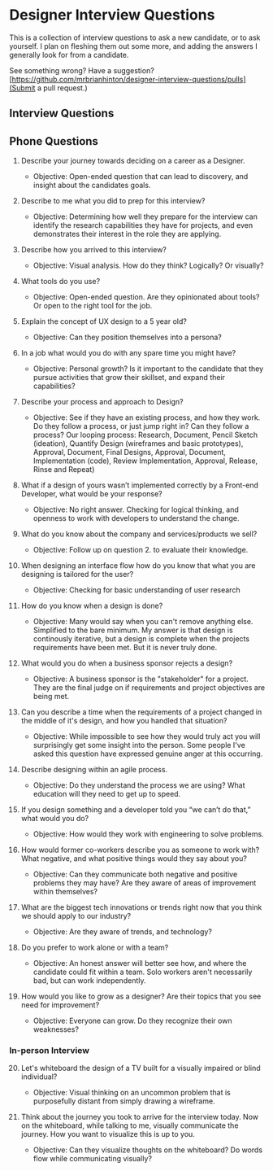 # Designer Interview Questions

This is a collection of interview questions to ask a new candidate, or to ask yourself. I plan on fleshing them out some more, and adding the answers I generally look for from a candidate.

See something wrong? Have a suggestion? [https://github.com/mrbrianhinton/designer-interview-questions/pulls](Submit a pull request.)

## Interview Questions

## Phone Questions

1. Describe your journey towards deciding on a career as a Designer.
    - Objective: Open-ended question that can lead to discovery, and insight about the candidates goals.
    
2. Describe to me what you did to prep for this interview?
    - Objective: Determining how well they prepare for the interview can identify the research capabilities they have for projects, and even demonstrates their interest in the role they are applying.
    
3. Describe how you arrived to this interview?
    - Objective: Visual analysis. How do they think? Logically? Or visually?
    
4. What tools do you use?
    - Objective: Open-ended question. Are they opinionated about tools? Or open to the right tool for the job.
    
5. Explain the concept of UX design to a 5 year old?
    - Objective: Can they position themselves into a persona? 
    
6. In a job what would you do with any spare time you might have?
    - Objective: Personal growth? Is it important to the candidate that they pursue activities that grow their skillset, and expand their capabilities?
    
7. Describe your process and approach to Design?
    - Objective: See if they have an existing process, and how they work. Do they follow a process, or just jump right in? Can they follow a process? Our looping process: Research, Document, Pencil Sketch (ideation), Quantify Design (wireframes and basic prototypes), Approval, Document, Final Designs, Approval, Document, Implementation (code), Review Implementation, Approval, Release, Rinse and Repeat)
    
8. What if a design of yours wasn’t implemented correctly by a Front-end Developer, what would be your response?
    - Objective: No right answer. Checking for logical thinking, and openness to work with developers to understand the change.
    
9. What do you know about the company and services/products we sell?
    - Objective: Follow up on question 2. to evaluate their knowledge.
    
10. When designing an interface flow how do you know that what you are designing is tailored for the user?
    - Objective: Checking for basic understanding of user research
    
11. How do you know when a design is done?
    - Objective: Many would say when you can't remove anything else. Simplified to the bare minimum. My answer is that design is continously iterative, but a design is complete when the projects requirements have been met. But it is never truly done.
    
12. What would you do when a business sponsor rejects a design?
    - Objective: A business sponsor is the "stakeholder" for a project. They are the final judge on if requirements and project objectives are being met.
    
13. Can you describe a time when the requirements of a project changed in the middle of it's design, and how you handled that situation?
    - Objective: While impossible to see how they would truly act you will surprisingly get some insight into the person. Some people I've asked this question have expressed genuine anger at this occurring.
    
14. Describe designing within an agile process.
    - Objective: Do they understand the process we are using? What education will they need to get up to speed.
    
15. If you design something and a developer told you “we can’t do that,” what would you do?
    - Objective: How would they work with engineering to solve problems.
    
16. How would former co-workers describe you as someone to work with? What negative, and what positive things would they say about you?
    - Objective: Can they communicate both negative and positive problems they may have? Are they aware of areas of improvement within themselves?
    
17. What are the biggest tech innovations or trends right now that you think we should apply to our industry?
    - Objective: Are they aware of trends, and technology?
    
18. Do you prefer to work alone or with a team?
    - Objective: An honest answer will better see how, and where the candidate could fit within a team. Solo workers aren't necessarily bad, but can work independently.
    
19. How would you like to grow as a designer? Are their topics that you see need for improvement?
    - Objective: Everyone can grow. Do they recognize their own weaknesses?

### In-person Interview

20. Let's whiteboard the design of a TV built for a visually impaired or blind individual?
    - Objective: Visual thinking on an uncommon problem that is purposefully distant from simply drawing a wireframe.
    
21. Think about the journey you took to arrive for the interview today. Now on the whiteboard, while talking to me, visually communicate the journey. How you want to visualize this is up to you.
    - Objective: Can they visualize thoughts on the whiteboard? Do words flow while communicating visually?
